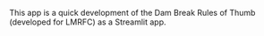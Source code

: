 This app is a quick development of the Dam Break Rules of Thumb (developed for LMRFC) as a Streamlit app. 
